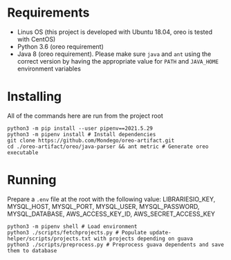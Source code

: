 # Requirements
- Linus OS (this project is developed with Ubuntu 18.04, oreo is tested with CentOS)
- Python 3.6 (oreo requirement)
- Java 8 (oreo requirement). Please make sure `java` and `ant` using the correct version by having the appropriate value for `PATH` and `JAVA_HOME` environment variables
# Installing
All of the commands here are run from the project root
```
python3 -m pip install --user pipenv==2021.5.29
python3 -m pipenv install # Install dependencies
git clone https://github.com/Mondego/oreo-artifact.git
cd ./oreo-artifact/oreo/java-parser && ant metric # Generate oreo executable
```
# Running
Prepare a `.env` file at the root with the following value: LIBRARIESIO_KEY, MYSQL_HOST, MYSQL_PORT, MYSQL_USER, MYSQL_PASSWORD, MYSQL_DATABASE, AWS_ACCESS_KEY_ID, AWS_SECRET_ACCESS_KEY
```
python3 -m pipenv shell # Load environment
python3 ./scripts/fetchprojects.py # Populate update-helper/scripts/projects.txt with projects depending on guava
python3 ./scripts/preprocess.py # Preprocess guava dependents and save them to database
```
